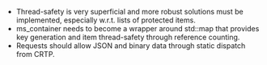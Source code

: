 * Thread-safety is very superficial and more robust solutions must be implemented, especially w.r.t. lists of protected items.
* ms_container needs to become a wrapper around std::map that provides key generation and item thread-safety through reference counting.
* Requests should allow JSON and binary data through static dispatch from CRTP.
